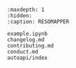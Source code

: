 ```{include} ../README.md
```

```{toctree}
:maxdepth: 1
:hidden:
:caption: RESOMAPPER

example.ipynb
changelog.md
contributing.md
conduct.md
autoapi/index
```
